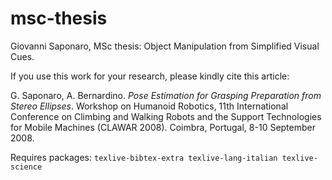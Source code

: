 # msc-thesis
Giovanni Saponaro, MSc thesis: Object Manipulation from Simplified Visual Cues.

If you use this work for your research, please kindly cite this article:

G. Saponaro, A. Bernardino. _Pose Estimation for Grasping Preparation from Stereo Ellipses_. Workshop on Humanoid Robotics, 11th International Conference on Climbing and Walking Robots and the Support Technologies for Mobile Machines (CLAWAR 2008). Coimbra, Portugal, 8-10 September 2008.

Requires packages: ```texlive-bibtex-extra texlive-lang-italian texlive-science```
